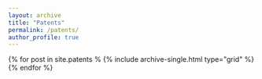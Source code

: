 ```yaml
---
layout: archive
title: "Patents"
permalink: /patents/
author_profile: true
---
```


{% for post in site.patents %
  {% include archive-single.html type="grid" %}
{% endfor %}
